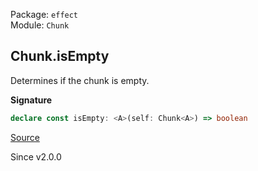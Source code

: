 Package: `effect`<br />
Module: `Chunk`<br />

## Chunk.isEmpty

Determines if the chunk is empty.

**Signature**

```ts
declare const isEmpty: <A>(self: Chunk<A>) => boolean
```

[Source](https://github.com/Effect-TS/effect/tree/main/packages/effect/src/Chunk.ts#L817)

Since v2.0.0
